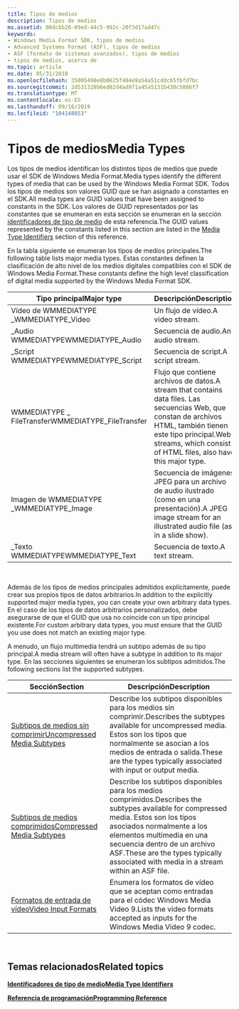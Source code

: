 ```yaml
---
title: Tipos de medios
description: Tipos de medios
ms.assetid: 00dcbb20-09ed-44c5-992c-20f3d17ad47c
keywords:
- Windows Media Format SDK, tipos de medios
- Advanced Systems Format (ASF), tipos de medios
- ASF (formato de sistemas avanzados), tipos de medios
- tipos de medios, acerca de
ms.topic: article
ms.date: 05/31/2018
ms.openlocfilehash: 35005498e8b0625f404e9a54a51cddc65fbfd7bc
ms.sourcegitcommit: 2d531328b6ed82d4ad971a45a5131b430c5866f7
ms.translationtype: MT
ms.contentlocale: es-ES
ms.lasthandoff: 09/16/2019
ms.locfileid: "104148853"
---
```

# <a name="media-types"></a><span data-ttu-id="58f0c-107">Tipos de medios</span><span class="sxs-lookup"><span data-stu-id="58f0c-107">Media Types</span></span>

<span data-ttu-id="58f0c-108">Los tipos de medios identifican los distintos tipos de medios que puede usar el SDK de Windows Media Format.</span><span class="sxs-lookup"><span data-stu-id="58f0c-108">Media types identify the different types of media that can be used by the Windows Media Format SDK.</span></span> <span data-ttu-id="58f0c-109">Todos los tipos de medios son valores GUID que se han asignado a constantes en el SDK.</span><span class="sxs-lookup"><span data-stu-id="58f0c-109">All media types are GUID values that have been assigned to constants in the SDK.</span></span> <span data-ttu-id="58f0c-110">Los valores de GUID representados por las constantes que se enumeran en esta sección se enumeran en la sección [identificadores de tipo de medio](media-type-identifiers.md) de esta referencia.</span><span class="sxs-lookup"><span data-stu-id="58f0c-110">The GUID values represented by the constants listed in this section are listed in the [Media Type Identifiers](media-type-identifiers.md) section of this reference.</span></span>

<span data-ttu-id="58f0c-111">En la tabla siguiente se enumeran los tipos de medios principales.</span><span class="sxs-lookup"><span data-stu-id="58f0c-111">The following table lists major media types.</span></span> <span data-ttu-id="58f0c-112">Estas constantes definen la clasificación de alto nivel de los medios digitales compatibles con el SDK de Windows Media Format.</span><span class="sxs-lookup"><span data-stu-id="58f0c-112">These constants define the high level classification of digital media supported by the Windows Media Format SDK.</span></span>



| <span data-ttu-id="58f0c-113">Tipo principal</span><span class="sxs-lookup"><span data-stu-id="58f0c-113">Major type</span></span>                | <span data-ttu-id="58f0c-114">Descripción</span><span class="sxs-lookup"><span data-stu-id="58f0c-114">Description</span></span>                                                                                             |
|---------------------------|---------------------------------------------------------------------------------------------------------|
| <span data-ttu-id="58f0c-115">Vídeo de WMMEDIATYPE \_</span><span class="sxs-lookup"><span data-stu-id="58f0c-115">WMMEDIATYPE\_Video</span></span>        | <span data-ttu-id="58f0c-116">Un flujo de vídeo.</span><span class="sxs-lookup"><span data-stu-id="58f0c-116">A video stream.</span></span>                                                                                         |
| <span data-ttu-id="58f0c-117">\_Audio WMMEDIATYPE</span><span class="sxs-lookup"><span data-stu-id="58f0c-117">WMMEDIATYPE\_Audio</span></span>        | <span data-ttu-id="58f0c-118">Secuencia de audio.</span><span class="sxs-lookup"><span data-stu-id="58f0c-118">An audio stream.</span></span>                                                                                        |
| <span data-ttu-id="58f0c-119">\_Script WMMEDIATYPE</span><span class="sxs-lookup"><span data-stu-id="58f0c-119">WMMEDIATYPE\_Script</span></span>       | <span data-ttu-id="58f0c-120">Secuencia de script.</span><span class="sxs-lookup"><span data-stu-id="58f0c-120">A script stream.</span></span>                                                                                        |
| <span data-ttu-id="58f0c-121">WMMEDIATYPE \_ FileTransfer</span><span class="sxs-lookup"><span data-stu-id="58f0c-121">WMMEDIATYPE\_FileTransfer</span></span> | <span data-ttu-id="58f0c-122">Flujo que contiene archivos de datos.</span><span class="sxs-lookup"><span data-stu-id="58f0c-122">A stream that contains data files.</span></span> <span data-ttu-id="58f0c-123">Las secuencias Web, que constan de archivos HTML, también tienen este tipo principal.</span><span class="sxs-lookup"><span data-stu-id="58f0c-123">Web streams, which consist of HTML files, also have this major type.</span></span> |
| <span data-ttu-id="58f0c-124">Imagen de WMMEDIATYPE \_</span><span class="sxs-lookup"><span data-stu-id="58f0c-124">WMMEDIATYPE\_Image</span></span>        | <span data-ttu-id="58f0c-125">Secuencia de imágenes JPEG para un archivo de audio ilustrado (como en una presentación).</span><span class="sxs-lookup"><span data-stu-id="58f0c-125">A JPEG image stream for an illustrated audio file (as in a slide show).</span></span>                                 |
| <span data-ttu-id="58f0c-126">\_Texto WMMEDIATYPE</span><span class="sxs-lookup"><span data-stu-id="58f0c-126">WMMEDIATYPE\_Text</span></span>         | <span data-ttu-id="58f0c-127">Secuencia de texto.</span><span class="sxs-lookup"><span data-stu-id="58f0c-127">A text stream.</span></span>                                                                                          |



 

<span data-ttu-id="58f0c-128">Además de los tipos de medios principales admitidos explícitamente, puede crear sus propios tipos de datos arbitrarios.</span><span class="sxs-lookup"><span data-stu-id="58f0c-128">In addition to the explicitly supported major media types, you can create your own arbitrary data types.</span></span> <span data-ttu-id="58f0c-129">En el caso de los tipos de datos arbitrarios personalizados, debe asegurarse de que el GUID que usa no coincide con un tipo principal existente.</span><span class="sxs-lookup"><span data-stu-id="58f0c-129">For custom arbitrary data types, you must ensure that the GUID you use does not match an existing major type.</span></span>

<span data-ttu-id="58f0c-130">A menudo, un flujo multimedia tendrá un subtipo además de su tipo principal.</span><span class="sxs-lookup"><span data-stu-id="58f0c-130">A media stream will often have a subtype in addition to its major type.</span></span> <span data-ttu-id="58f0c-131">En las secciones siguientes se enumeran los subtipos admitidos.</span><span class="sxs-lookup"><span data-stu-id="58f0c-131">The following sections list the supported subtypes.</span></span>



| <span data-ttu-id="58f0c-132">Sección</span><span class="sxs-lookup"><span data-stu-id="58f0c-132">Section</span></span>                                                        | <span data-ttu-id="58f0c-133">Descripción</span><span class="sxs-lookup"><span data-stu-id="58f0c-133">Description</span></span>                                                                                                                                |
|----------------------------------------------------------------|--------------------------------------------------------------------------------------------------------------------------------------------|
| [<span data-ttu-id="58f0c-134">Subtipos de medios sin comprimir</span><span class="sxs-lookup"><span data-stu-id="58f0c-134">Uncompressed Media Subtypes</span></span>](uncompressed-media-subtypes.md) | <span data-ttu-id="58f0c-135">Describe los subtipos disponibles para los medios sin comprimir.</span><span class="sxs-lookup"><span data-stu-id="58f0c-135">Describes the subtypes available for uncompressed media.</span></span> <span data-ttu-id="58f0c-136">Estos son los tipos que normalmente se asocian a los medios de entrada o salida.</span><span class="sxs-lookup"><span data-stu-id="58f0c-136">These are the types typically associated with input or output media.</span></span>              |
| [<span data-ttu-id="58f0c-137">Subtipos de medios comprimidos</span><span class="sxs-lookup"><span data-stu-id="58f0c-137">Compressed Media Subtypes</span></span>](compressed-media-subtypes.md)     | <span data-ttu-id="58f0c-138">Describe los subtipos disponibles para los medios comprimidos.</span><span class="sxs-lookup"><span data-stu-id="58f0c-138">Describes the subtypes available for compressed media.</span></span> <span data-ttu-id="58f0c-139">Estos son los tipos asociados normalmente a los elementos multimedia en una secuencia dentro de un archivo ASF.</span><span class="sxs-lookup"><span data-stu-id="58f0c-139">These are the types typically associated with media in a stream within an ASF file.</span></span> |
| [<span data-ttu-id="58f0c-140">Formatos de entrada de vídeo</span><span class="sxs-lookup"><span data-stu-id="58f0c-140">Video Input Formats</span></span>](video-input-formats.md)                 | <span data-ttu-id="58f0c-141">Enumera los formatos de vídeo que se aceptan como entradas para el códec Windows Media Video 9.</span><span class="sxs-lookup"><span data-stu-id="58f0c-141">Lists the video formats accepted as inputs for the Windows Media Video 9 codec.</span></span>                                                            |



 

## <a name="related-topics"></a><span data-ttu-id="58f0c-142">Temas relacionados</span><span class="sxs-lookup"><span data-stu-id="58f0c-142">Related topics</span></span>

<dl> <dt>

[<span data-ttu-id="58f0c-143">**Identificadores de tipo de medio**</span><span class="sxs-lookup"><span data-stu-id="58f0c-143">**Media Type Identifiers**</span></span>](media-type-identifiers.md)
</dt> <dt>

[<span data-ttu-id="58f0c-144">**Referencia de programación**</span><span class="sxs-lookup"><span data-stu-id="58f0c-144">**Programming Reference**</span></span>](programming-reference.md)
</dt> </dl>

 

 




